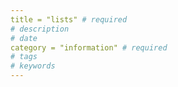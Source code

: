 ```yaml
---
title = "lists" # required 
# description
# date 
category = "information" # required 
# tags
# keywords
---
```

